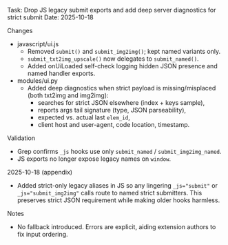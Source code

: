 Task: Drop JS legacy submit exports and add deep server diagnostics for strict submit
Date: 2025-10-18

Changes
- javascript/ui.js
  - Removed `submit()` and `submit_img2img()`; kept named variants only.
  - `submit_txt2img_upscale()` now delegates to `submit_named()`.
  - Added onUiLoaded self-check logging hidden JSON presence and named handler exports.
- modules/ui.py
  - Added deep diagnostics when strict payload is missing/misplaced (both txt2img and img2img):
    - searches for strict JSON elsewhere (index + keys sample),
    - reports args tail signature (type, JSON parseability),
    - expected vs. actual last `elem_id`,
    - client host and user-agent, code location, timestamp.

Validation
- Grep confirms `_js` hooks use only `submit_named` / `submit_img2img_named`.
- JS exports no longer expose legacy names on `window`.

2025-10-18 (appendix)
- Added strict-only legacy aliases in JS so any lingering `_js="submit"` or `_js="submit_img2img"` calls route to named strict submitters. This preserves strict JSON requirement while making older hooks harmless.

Notes
- No fallback introduced. Errors are explicit, aiding extension authors to fix input ordering.
